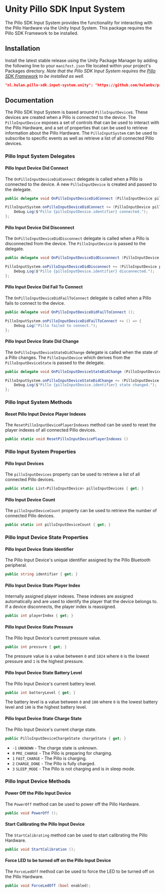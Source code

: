# Unity Pillo SDK Input System

The Pillo SDK Input System provides the functionality for interacting with the Pillo Hardware via the Unity Input System. This package requires the Pillo SDK Framework to be installed.

## Installation

Install the latest stable release using the Unity Package Manager by adding the following line to your `manifest.json` file located within your project's Packages directory. _Note that the Pillo SDK Input System requires the [Pillo SDK Framework](#unity-pillo-sdk-framework) to be installed as well._

```json
"nl.hulan.pillo-sdk.input-system.unity": "https://github.com/hulanbv/pillo-sdk-mono.git?path=/UnityInputSystem"
```

## Documentation

The Pillo SDK Input System is based around `PilloInputDevice`s. These devices are created when a Pillo is connected to the device. The `PilloInputDevice` exposes a set of controls that can be used to interact with the Pillo Hardware, and a set of properties that can be used to retrieve information about the Pillo Hardware. The `PilloInputSystem` can be used to subscribe to specific events as well as retrieve a list of all connected Pillo devices.

### Pillo Input System Delegates

#### Pillo Input Device Did Connect

The `OnPilloInputDeviceDidConnect` delegate is called when a Pillo is connected to the device. A new `PilloInputDevice` is created and passed to the delegate.

```csharp
public delegate void OnPilloInputDeviceDidConnect (PilloInputDevice pilloInputDevice);
```

```csharp
PilloInputSystem.onPilloInputDeviceDidConnect += (PilloInputDevice pilloInputDevice) => {
    Debug.Log($"Pillo {pilloInputDevice.identifier} connected.");
};
```

#### Pillo Input Device Did Disconnect

The `OnPilloInputDeviceDidDisconnect` delegate is called when a Pillo is disconnected from the device. The `PilloInputDevice` is passed to the delegate.

```csharp
public delegate void OnPilloInputDeviceDidDisconnect (PilloInputDevice pilloInputDevice);
```

```csharp
PilloInputSystem.onPilloInputDeviceDidDisconnect += (PilloInputDevice pilloInputDevice) => {
    Debug.Log($"Pillo {pilloInputDevice.identifier} disconnected.");
};
```

#### Pillo Input Device Did Fail To Connect

The `OnPilloInputDeviceDidFailToConnect` delegate is called when a Pillo fails to connect to the device.

```csharp
public delegate void OnPilloInputDeviceDidFailToConnect ();
```

```csharp
PilloInputSystem.onPilloInputDeviceDidFailToConnect += () => {
    Debug.Log("Pillo failed to connect.");
};
```

#### Pillo Input Device State Did Change

The `OnPilloInputDeviceStateDidChange` delegate is called when the state of a Pillo changes. The `PilloInputDevice` which derives from the `PilloInputDeviceState` is passed to the delegate.

```csharp
public delegate void OnPilloInputDeviceStateDidChange (PilloInputDevice pilloInputDevice);
```

```csharp
PilloInputSystem.onPilloInputDeviceStateDidChange += (PilloInputDevice pilloInputDevice) => {
    Debug.Log($"Pillo {pilloInputDevice.identifier} state changed.");
};
```

### Pillo Input System Methods

#### Reset Pillo Input Device Player Indexes

The `ResetPilloInputDevicePlayerIndexes` method can be used to reset the player indexes of all connected Pillo devices.

```csharp
public static void ResetPilloInputDevicePlayerIndexes ()
```

### Pillo Input System Properties

#### Pillo Input Devices

The `pilloInputDevices` property can be used to retrieve a list of all connected Pillo devices.

```csharp
public static List<PilloInputDevice> pilloInputDevices { get; }
```

#### Pillo Input Device Count

The `pilloInputDeviceCount` property can be used to retrieve the number of connected Pillo devices.

```csharp
public static int pilloInputDeviceCount { get; }
```

### Pillo Input Device State Properties

#### Pillo Input Device State Identifier

The Pillo Input Device's unique identifier assigned by the Pillo Bluetooth peripheral.

```csharp
public string identifier { get; }
```

#### Pillo Input Device State Player Index

Internally assigned player indexes. These indexes are assigned automatically and are used to identify the player that the device belongs to. If a device disconnects, the player index is reassigned.

```csharp
public int playerIndex { get; }
```

#### Pillo Input Device State Pressure

The Pillo Input Device's current pressure value.

```csharp
public int pressure { get; }
```

The pressure value is a value between `0` and `1024` where `0` is the lowest pressure and `1` is the highest pressure.

#### Pillo Input Device State Battery Level

The Pillo Input Device's current battery level.

```csharp
public int batteryLevel { get; }
```

The battery level is a value between `0` and `100` where `0` is the lowest battery level and `100` is the highest battery level.

#### Pillo Input Device State Charge State

The Pillo Input Device's current charge state.

```csharp
public PilloInputDeviceChargeState chargeState { get; }
```

- `-1` `UNKNOWN` - The charge state is unknown.
- `0` `PRE_CHARGE` - The Pillo is preparing for charging.
- `1` `FAST_CHARGE` - The Pillo is charging.
- `2` `CHARGE_DONE` - The Pillo is fully charged.
- `3` `SLEEP_MODE` - The Pillo is not charging and is in sleep mode.

### Pillo Input Device Methods

#### Power Off the Pillo Input Device

The `PowerOff` method can be used to power off the Pillo Hardware.

```csharp
public void PowerOff ();
```

#### Start Calibrating the Pillo Input Device

The `StartCalibrating` method can be used to start calibrating the Pillo Hardware.

```csharp
public void StartCalibration ();
```

#### Force LED to be turned off on the Pillo Input Device

The `ForceLedOff` method can be used to force the LED to be turned off on the Pillo Hardware.

```csharp
public void ForceLedOff (bool enabled);
```
